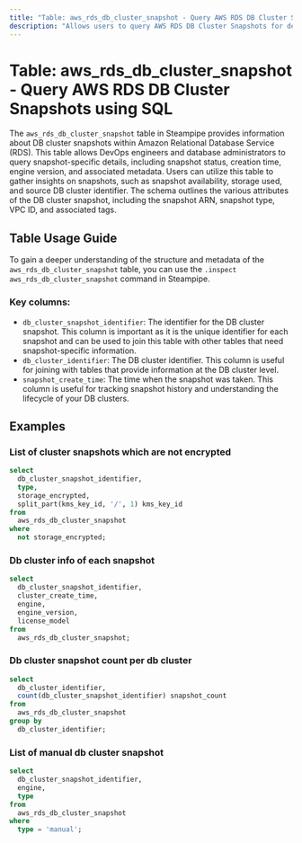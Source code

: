```yaml
---
title: "Table: aws_rds_db_cluster_snapshot - Query AWS RDS DB Cluster Snapshots using SQL"
description: "Allows users to query AWS RDS DB Cluster Snapshots for detailed information on each snapshot, such as the snapshot identifier, creation time, status, and more."
---
```


# Table: aws_rds_db_cluster_snapshot - Query AWS RDS DB Cluster Snapshots using SQL

The `aws_rds_db_cluster_snapshot` table in Steampipe provides information about DB cluster snapshots within Amazon Relational Database Service (RDS). This table allows DevOps engineers and database administrators to query snapshot-specific details, including snapshot status, creation time, engine version, and associated metadata. Users can utilize this table to gather insights on snapshots, such as snapshot availability, storage used, and source DB cluster identifier. The schema outlines the various attributes of the DB cluster snapshot, including the snapshot ARN, snapshot type, VPC ID, and associated tags.

## Table Usage Guide

To gain a deeper understanding of the structure and metadata of the `aws_rds_db_cluster_snapshot` table, you can use the `.inspect aws_rds_db_cluster_snapshot` command in Steampipe.

### Key columns:

- `db_cluster_snapshot_identifier`: The identifier for the DB cluster snapshot. This column is important as it is the unique identifier for each snapshot and can be used to join this table with other tables that need snapshot-specific information.
- `db_cluster_identifier`: The DB cluster identifier. This column is useful for joining with tables that provide information at the DB cluster level.
- `snapshot_create_time`: The time when the snapshot was taken. This column is useful for tracking snapshot history and understanding the lifecycle of your DB clusters.


## Examples

### List of cluster snapshots which are not encrypted

```sql
select
  db_cluster_snapshot_identifier,
  type,
  storage_encrypted,
  split_part(kms_key_id, '/', 1) kms_key_id
from
  aws_rds_db_cluster_snapshot
where
  not storage_encrypted;
```


### Db cluster info of each snapshot

```sql
select
  db_cluster_snapshot_identifier,
  cluster_create_time,
  engine,
  engine_version,
  license_model
from
  aws_rds_db_cluster_snapshot;
```


### Db cluster snapshot count per db cluster

```sql
select
  db_cluster_identifier,
  count(db_cluster_snapshot_identifier) snapshot_count
from
  aws_rds_db_cluster_snapshot
group by
  db_cluster_identifier;
```


### List of manual db cluster snapshot

```sql
select
  db_cluster_snapshot_identifier,
  engine,
  type
from
  aws_rds_db_cluster_snapshot
where
  type = 'manual';
```
